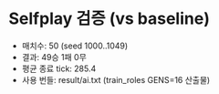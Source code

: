 # Selfplay 검증 (vs baseline)

- 매치수: 50 (seed 1000..1049)
- 결과: 49승 1패 0무
- 평균 종료 tick: 285.4
- 사용 번들: result/ai.txt (train_roles GENS=16 산출물)
